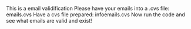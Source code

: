 This is a email validification 
Please have your emails into a .cvs file: emails.cvs 
Have a cvs file prepared: infoemails.cvs 
Now run the code and see what emails are valid and exist!

